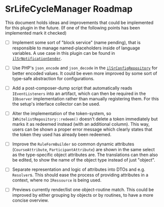 # SrLifeCycleManager Roadmap

This document holds ideas and improvements that could be implemented for this plugin in the future.
(If one of the following points has been implemented mark it checked)

- [ ] Implement some sort of "block service" (name pending), that is responsible to manage named-placeholders inside of
  language variables. A use case in this plugin can be found
  in [`ilSrNotificationSender`](classes/Notification/class.ilSrNotificationSender.php).

- [ ] Use PHP's `json_encode` and `json_decode` in
  the [`ilSrConfigRepository`](classes/Config/class.ilSrConfigRepository.php) for better encoded values. It could be
  even more improved by some sort of type-safe abstraction for configurations.

- [ ] Add a post-composer-dump script that automatically reads `IEventListeners` into an artifact, which can then be
  required in the `IObserver` implementation rather than manually registering them. For this the setup's interface
  collector can be used.

- [ ] Alter the implementation of the token-system, so `IWhitelistRepository::redeem()` doesn't delete a token
  immediately but marks it as redeemed instead (with an additional column). This way, users can be shown a proper
  error message which clearly states that the token they used has already been redeemed.

- [ ] Improve the `RuleFormBuilder` so common dynamic attributes (`CourseAttribute`, `ParticipantAttribute`) are shown
  in the same select as the type-specific object attributes are. The translations can then also be edited, to show the
  name of the object type instead of just "object".

- [ ] Separate representation and logic of attributes into DTOs and e.g. `Resolver`s. This should ease the process of
  providing attributes in a context, where no `IRessource` is being used.

- [ ] Previews currently render/list one object-routine match. This could be improved by either grouping by objects or
  by routines, to have a more concise overview.
